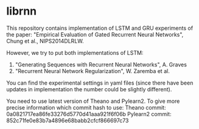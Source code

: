 librnn
======
This repository contains implementation of LSTM and GRU experiments
of the paper:
"Empirical Evaluation of Gated Recurrent Neural Networks", Chung et al., NIPS2014DLRLW.

However, we try to put both implementations of LSTM:
1) "Generating Sequences with Recurrent Neural Networks", A. Graves
2) "Recurrent Neural Network Regularization", W. Zaremba et al.

You can find the experimental settings in yaml files (since there have
been updates in implementation the number could be slightly different).

You need to use latest version of Theano and Pylearn2.
To give more precise information which commit hash to use:
Theano commit: 0a0821717ea86fe33276d5770d41aaa921f6f06b
Pylearn2 commit: 852c71fe0e83b7a4896e68babb2cfcf866697c73


